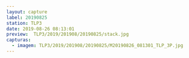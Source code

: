 ```yaml
---
layout: capture
label: 20190825
station: TLP3
date: 2019-08-26 08:13:01
preview:  TLP3/2019/201908/20190825/stack.jpg
capturas:
  - imagem: TLP3/2019/201908/20190825/M20190826_081301_TLP_3P.jpg
---
```

